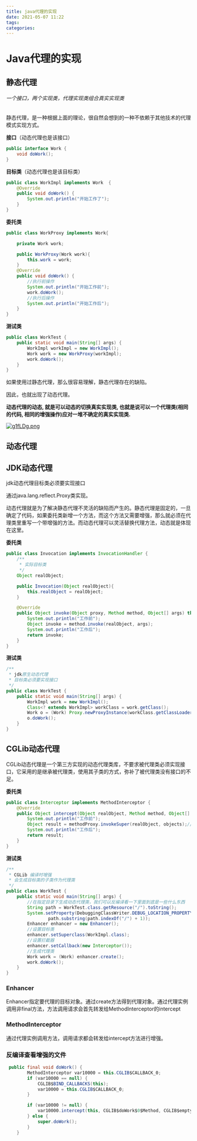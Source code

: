 ```yaml
---
title: java代理的实现
date: 2021-05-07 11:22
tags: 
categories: 
---
```


<!--more-->

# Java代理的实现

## 静态代理

###### 一个接口，两个实现类，代理实现类组合真实实现类

静态代理，是一种根据上面的理论，很自然会想到的一种不依赖于其他技术的代理模式实现方式。

**接口**（动态代理也是该接口）

```java
public interface Work {
    void doWork();
}
```

**目标类**（动态代理也是该目标类）

```java
public class WorkImpl implements Work  {
    @Override
    public void doWork() {
        System.out.println("开始工作了");
    }
}
```

**委托类**

```java
public class WorkProxy implements Work{

    private Work work;

    public WorkProxy(Work work){
        this.work = work;
    }
    @Override
    public void doWork() {
        //执行前操作
        System.out.println("开始工作前");
        work.doWork();
        //执行后操作
        System.out.println("开始工作后");
    }
}
```

**测试类**

```java
public class WorkTest {
    public static void main(String[] args) {
        WorkImpl workImpl = new WorkImpl();
        Work work = new WorkProxy(workImpl);
        work.doWork();
    }
}
```

如果使用过静态代理，那么很容易理解，静态代理存在的缺陷。

因此，也就出现了动态代理。

**动态代理的动态, 就是可以动态的切换真实实现类, 也就是说可以一个代理类\(相同的代码, 相同的增强操作\)应对一堆不确定的真实实现类.**

[![g1fLDg.png](https://z3.ax1x.com/2021/05/07/g1fLDg.png)](https://imgtu.com/i/g1fLDg)

## 动态代理

## JDK动态代理

jdk动态代理目标类必须要实现接口

通过java.lang.reflect.Proxy类实现。

动态代理就是为了解决静态代理不灵活的缺陷而产生的。静态代理是固定的，一旦确定了代码，如果委托类新增一个方法，而这个方法又需要增强，那么就必须在代理类里重写一个带增强的方法。而动态代理可以灵活替换代理方法，动态就是体现在这里。

**委托类**

```java
public class Invocation implements InvocationHandler {
    /**
     * 实际目标类
     */
    Object realObject;

    public Invocation(Object realObject){
        this.realObject = realObject;
    }

    @Override
    public Object invoke(Object proxy, Method method, Object[] args) throws Throwable {
        System.out.println("工作前");
        Object invoke = method.invoke(realObject, args);
        System.out.println("工作后");
        return invoke;
    }
}
```

**测试类**

```java
/**
 * jdk原生动态代理
 * 目标类必须要实现接口
 */
public class WorkTest {
    public static void main(String[] args) {
        WorkImpl work = new WorkImpl();
        Class<? extends WorkImpl> workClass = work.getClass();
        Work o = (Work) Proxy.newProxyInstance(workClass.getClassLoader(), workClass.getInterfaces(), new Invocation(work));
        o.doWork();
    }
}
```

## CGLib动态代理

CGLib动态代理是一个第三方实现的动态代理类库，不要求被代理类必须实现接口，它采用的是继承被代理类，使用其子类的方式，弥补了被代理类没有接口的不足。

**委托类**

```java
public class Interceptor implements MethodInterceptor {
    @Override
    public Object intercept(Object realObject, Method method, Object[] objects, MethodProxy methodProxy) throws Throwable {
        System.out.println("工作前");
        Object result = methodProxy.invokeSuper(realObject, objects);//目标类和方法调用的参数
        System.out.println("工作后");
        return result;
    }
}
```

**测试类**

```java
/**
 * CGLib 编译时增强
 * 会生成目标类的子类作为代理类
 */
public class WorkTest {
    public static void main(String[] args) {
        //在指定目录下生成动态代理类，我们可以反编译看一下里面到底是一些什么东西
        String path = WorkTest.class.getResource("/").toString();
        System.setProperty(DebuggingClassWriter.DEBUG_LOCATION_PROPERTY,
                path.substring(path.indexOf("/") + 1));
        Enhancer enhancer = new Enhancer();
        //设置目标类
        enhancer.setSuperclass(WorkImpl.class);
        //设置拦截器
        enhancer.setCallback(new Interceptor());
        //生成代理类
        Work work = (Work) enhancer.create();
        work.doWork();
    }
}

```

### Enhancer

Enhancer指定要代理的目标对象。通过create方法得到代理对象。通过代理实例调用非final方法，方法调用请求会首先转发给MethodInterceptor的intercept

### MethodInterceptor

通过代理实例调用方法，调用请求都会转发给intercept方法进行增强。

### 反编译查看增强的文件

```java
 public final void doWork() {
        MethodInterceptor var10000 = this.CGLIB$CALLBACK_0;
        if (var10000 == null) {
            CGLIB$BIND_CALLBACKS(this);
            var10000 = this.CGLIB$CALLBACK_0;
        }

        if (var10000 != null) {
            var10000.intercept(this, CGLIB$doWork$0$Method, CGLIB$emptyArgs, CGLIB$doWork$0$Proxy);
        } else {
            super.doWork();
        }
    }

```